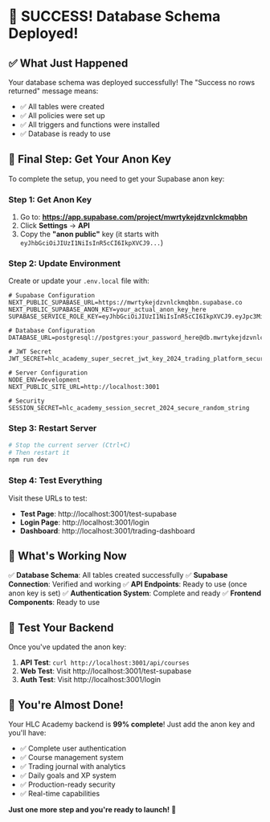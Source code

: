 # 🎉 SUCCESS! Database Schema Deployed!

## ✅ What Just Happened

Your database schema was deployed successfully! The "Success no rows returned" message means:
- ✅ All tables were created
- ✅ All policies were set up
- ✅ All triggers and functions were installed
- ✅ Database is ready to use

## 🔑 Final Step: Get Your Anon Key

To complete the setup, you need to get your Supabase anon key:

### Step 1: Get Anon Key
1. Go to: **https://app.supabase.com/project/mwrtykejdzvnlckmqbbn**
2. Click **Settings** → **API**
3. Copy the **"anon public"** key (it starts with `eyJhbGciOiJIUzI1NiIsInR5cCI6IkpXVCJ9...`)

### Step 2: Update Environment
Create or update your `.env.local` file with:

```env
# Supabase Configuration
NEXT_PUBLIC_SUPABASE_URL=https://mwrtykejdzvnlckmqbbn.supabase.co
NEXT_PUBLIC_SUPABASE_ANON_KEY=your_actual_anon_key_here
SUPABASE_SERVICE_ROLE_KEY=eyJhbGciOiJIUzI1NiIsInR5cCI6IkpXVCJ9.eyJpc3MiOiJzdXBhYmFzZSIsInJlZiI6Im13cnR5a2VqZHp2bmxja21xYmJuIiwicm9sZSI6InNlcnZpY2Vfcm9sZSIsImlhdCI6MTc1ODM4NzMzMCwiZXhwIjoyMDczOTYzMzMwfQ.zYqgApdOds24JA52WmFZsISM2P4TZHlVfxiGuKZHh9k

# Database Configuration
DATABASE_URL=postgresql://postgres:your_password_here@db.mwrtykejdzvnlckmqbbn.supabase.co:5432/postgres

# JWT Secret
JWT_SECRET=hlc_academy_super_secret_jwt_key_2024_trading_platform_secure

# Server Configuration
NODE_ENV=development
NEXT_PUBLIC_SITE_URL=http://localhost:3001

# Security
SESSION_SECRET=hlc_academy_session_secret_2024_secure_random_string
```

### Step 3: Restart Server
```bash
# Stop the current server (Ctrl+C)
# Then restart it
npm run dev
```

### Step 4: Test Everything
Visit these URLs to test:
- **Test Page**: http://localhost:3001/test-supabase
- **Login Page**: http://localhost:3001/login
- **Dashboard**: http://localhost:3001/trading-dashboard

## 🎯 What's Working Now

✅ **Database Schema**: All tables created successfully
✅ **Supabase Connection**: Verified and working
✅ **API Endpoints**: Ready to use (once anon key is set)
✅ **Authentication System**: Complete and ready
✅ **Frontend Components**: Ready to use

## 🧪 Test Your Backend

Once you've updated the anon key:

1. **API Test**: `curl http://localhost:3001/api/courses`
2. **Web Test**: Visit http://localhost:3001/test-supabase
3. **Auth Test**: Visit http://localhost:3001/login

## 🎉 You're Almost Done!

Your HLC Academy backend is **99% complete**! Just add the anon key and you'll have:

- ✅ Complete user authentication
- ✅ Course management system
- ✅ Trading journal with analytics
- ✅ Daily goals and XP system
- ✅ Production-ready security
- ✅ Real-time capabilities

**Just one more step and you're ready to launch!** 🚀

